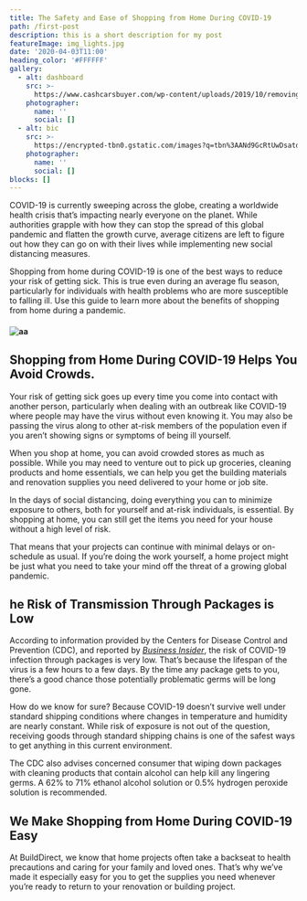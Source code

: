 ```yaml
---
title: The Safety and Ease of Shopping from Home During COVID-19
path: /first-post
description: this is a short description for my post
featureImage: img_lights.jpg
date: '2020-04-03T11:00'
heading_color: '#FFFFFF'
gallery:
  - alt: dashboard
    src: >-
      https://www.cashcarsbuyer.com/wp-content/uploads/2019/10/removing-a-car-lien-1200x800.jpeg
    photographer:
      name: ''
      social: []
  - alt: bic
    src: >-
      https://encrypted-tbn0.gstatic.com/images?q=tbn%3AANd9GcRtUwDsatdb42QrlUs22Nn1-PSKg8egZgTVnPaRDk1cGzbgmRmf&usqp=CAU
    photographer:
      name: ''
      social: []
blocks: []
---
```

COVID-19 is currently sweeping across the globe, creating a worldwide health crisis that’s impacting nearly everyone on the planet. While authorities grapple with how they can stop the spread of this global pandemic and flatten the growth curve, average citizens are left to figure out how they can go on with their lives while implementing new social distancing measures.

Shopping from home during COVID-19 is one of the best ways to reduce your risk of getting sick. This is true even during an average flu season, particularly for individuals with health problems who are more susceptible to falling ill. Use this guide to learn more about the benefits of shopping from home during a pandemic.

#### ![aa](https://www.builddirect.com/blog/wp-content/uploads/2020/04/shopping-from-home-during-covid-19-640x428.jpg "dasd")

## **Shopping from Home During COVID-19 Helps You Avoid Crowds**.

Your risk of getting sick goes up every time you come into contact with another person, particularly when dealing with an outbreak like COVID-19 where people may have the virus without even knowing it. You may also be passing the virus along to other at-risk members of the population even if you aren’t showing signs or symptoms of being ill yourself.

When you shop at home, you can avoid crowded stores as much as possible. While you may need to venture out to pick up groceries, cleaning products and home essentials, we can help you get the building materials and renovation supplies you need delivered to your home or job site.

In the days of social distancing, doing everything you can to minimize exposure to others, both for yourself and at-risk individuals, is essential. By shopping at home, you can still get the items you need for your house without a high level of risk.

That means that your projects can continue with minimal delays or on-schedule as usual. If you’re doing the work yourself, a home project might be just what you need to take your mind off the threat of a growing global pandemic.

## **he Risk of Transmission Through Packages is Low**

According to information provided by the Centers for Disease Control and Prevention (CDC), and reported by _[Business Insider](https://www.businessinsider.com/how-long-can-coronavirus-live-on-packages-2020-3)_, the risk of COVID-19 infection through packages is very low. That’s because the lifespan of the virus is a few hours to a few days. By the time any package gets to you, there’s a good chance those potentially problematic germs will be long gone.

How do we know for sure? Because COVID-19 doesn’t survive well under standard shipping conditions where changes in temperature and humidity are nearly constant. While risk of exposure is not out of the question, receiving goods through standard shipping chains is one of the safest ways to get anything in this current environment.

The CDC also advises concerned consumer that wiping down packages with cleaning products that contain alcohol can help kill any lingering germs. A 62% to 71% ethanol alcohol solution or 0.5% hydrogen peroxide solution is recommended.

## **We Make Shopping from Home During COVID-19 Easy**

At BuildDirect, we know that home projects often take a backseat to health precautions and caring for your family and loved ones. That’s why we’ve made it especially easy for you to get the supplies you need whenever you’re ready to return to your renovation or building project.